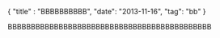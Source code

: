 {
"title" : "BBBBBBBBBB",
"date": "2013-11-16",
"tag": "bb"
}

BBBBBBBBBBBBBBBBBBBBBBBBBBBBBBBBBBBBBBBBBBBB